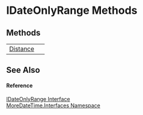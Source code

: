 # IDateOnlyRange Methods




## Methods
<table>
<tr>
<td><a href="M_MoreDateTime_Interfaces_IDateOnlyRange_Distance">Distance</a></td>
<td> </td></tr>
</table>

## See Also


#### Reference
<a href="T_MoreDateTime_Interfaces_IDateOnlyRange">IDateOnlyRange Interface</a>  
<a href="N_MoreDateTime_Interfaces">MoreDateTime.Interfaces Namespace</a>  
